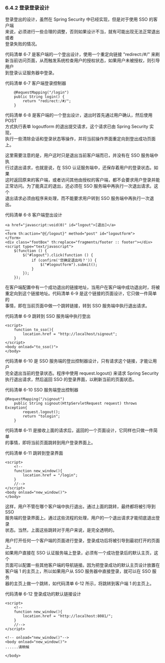 ### 6.4.2 登录登录设计
登录登出的设计，虽然在 Spring Security 中已经实现，但是对于使用 SSO 的客户端  
来说，必须进行一些合理的调整，否则如果设计不当，就有可能出现无法正常退出或者  
登录失败的情况。

代码清单 6-7 是客户端的一个登出设计，使用一个重定向链接 "redirect:/#/"  来刷  
新当前访问页面，从而触发系统检查用户的授权状态，如果用户未被授权，则引导用户  
到登录认证服务器中登录。

代码清单 6-7 客户端登录控制器
```
    @RequestMapping("/login")
    public String login() {
        return "redirect:/#/";
    }
```

代码清单 6-8 是客户端的一个登出设计，退出时首先通过用户确认，然后使用 POST  
方式执行表单 logoutform 的退出提交请求，这个请求已由 Spring Security 实现，  
执行一些清除会话和登录状态等操作，并将当前操作界面重定向到登出成功页面上。

这里需要注意的是，用户这时只是退出当前客户端而已，并没有在 SSO 服务端中执  
行过退出请求，也就是说，在 SSO 认证服务端中，还保存着用户的登录状态。如果  
这时返回原来的客户端，或者访问其他由授权的客户端，都不会要求用户登录并能  
正常访问。为了能真正的退出，还必须在 SSO 服务端中再执行一次退出请求。这个  
退出请求必须由程序来处理，而不能要求用户转到 SSO 服务端中再执行一次退出。

代码清单 6-8 客户端登出设计
```$xslt
<a href="javascript:void(0)" id="logout">[退出]</a>
……
<form th:action="@{/logout}" method="post" id="logoutform">
</form>
<div class="footBox" th:replace="fragments/footer :: footer"></div>
<script type="text/javascript">
    $(function () {
        $("#logout").click(function () {
            if (confirm('您确定退出吗？')) {
                $("#logoutform").submit();
            }
        });
    });

```

在客户端配置中有一个成功退出的链接地址，当用户在客户端中成功退出时，将被  
重定向到这个链接地址。代码清单 6-9 是这个链接的页面设计，它只做一件简单的  
事情，即在当前页面中做一个跳转链接，转到 SSO 服务端中执行退出请求。

代码清单 6-9 跳转到 SSO 服务端中执行登出
```
<script>
    function to_sso(){
        location.href = "http://localhost/signout";
    }
</script>
<body onload="to_sso()">
</body>
```

代码清单 6-10 是 SSO 服务端的登出控制器设计，只有请求这个链接，才能让用户  
完全退出当前的登录状态。程序中使用 request.logout() 来请求 Spring Security  
执行退出请求，然后返回 SSO 的登录界面，以刷新当前的页面状态。

代码清单 6-10 SSO 服务端登出控制器
```
@RequestMapping("/signout")
    public String signout(HttpServletRequest request) throws Exception{
        request.logout();
        return "tologin";
    }
```

代码清单 6-11 是接收上面的请求后，返回的一个页面设计，它同样也只做一件简单  
的事情，即将当前页面跳转到用户登录界面上。

代码清单 6-11 跳转到登录界面
```
<script>
    <!--
    function new_window(){
        location.href = "/login";
    }
    //-->
</script>
<body onload="new_window()">
</body>
```

这样，用户不管在哪个客户端中执行退出，通过上面的跳转，最终都将被引导到 SSO   
服务端的登录界面上。通过这些流程的处理，用户的一个退出请求才能彻底退出登录  
状态。当然，上面这些跳转对于用户来说，是完全透明的。

用户打开任何一个客户端的页面进行登录，登录成功后将被引导到最初打开的页面上。  
如果用户直接在 SSO 认证服务端上登录，必须有一个成功登录后的默认主页，这个  
页面可以配置一些其他客户端的导航链接。因为把登录成功的默认主页设计放置在  
客户端 1 的主页上，所以如果用户从 SSO 服务器中直接登录，就可以在 SSO 服务  
器的主页上做一个跳转，如代码清单 6-12 所示，将跳转到客户端 1 的主页上。

代码清单 6-12 登录成功的默认链接设计
```
<script>
    <!--
    function new_window(){
        location.href = "http://localhost:8081/";
    }
    //-->
</script>

<!-- onload="new_window()"-->
<body onload="new_window()">
......请稍候

</body>
```